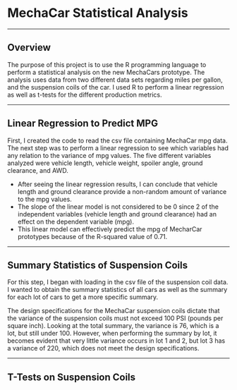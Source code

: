 # MechaCar Statistical Analysis
---

## Overview
The purpose of this project is to use the R programming language to perform a statistical analysis on the new MechaCars prototype. The analysis uses data from two different data sets regarding miles per gallon, and the suspension coils of the car. I used R to perform a linear regression as well as t-tests for the different production metrics.

---

## Linear Regression to Predict MPG
First, I created the code to read the csv file containing MechaCar mpg data. The next step was to perform a linear regression to see which variables had any relation to the variance of mpg values. The five different variables analyzed were vehicle length, vehicle weight, spoiler angle, ground clearance, and AWD.
- After seeing the linear regression results, I can conclude that vehicle length and ground clearance provide a non-random amount of variance to the mpg values.
- The slope of the linear model is not considered to be 0 since 2 of the independent variables (vehicle length and ground clearance) had an effect on the dependent variable (mpg).
- This linear model can effectively predict the mpg of MecharCar prototypes because of the R-squared value of 0.71.

---

## Summary Statistics of Suspension Coils
For this step, I began with loading in the csv file of the suspension coil data. I wanted to obtain the summary statistics of all cars as well as the summary for each lot of cars to get a more specific summary. 

The design specifications for the MechaCar suspension coils dictate that the variance of the suspension coils must not exceed 100 PSI (pounds per square inch). Looking at the total summary, the variance is 76, which is a lot, but still under 100. However, when performing the summary by lot, it becomes evident that very little variance occurs in lot 1 and 2, but lot 3 has a variance of 220, which does not meet the design specifications. 

---

## T-Tests on Suspension Coils

